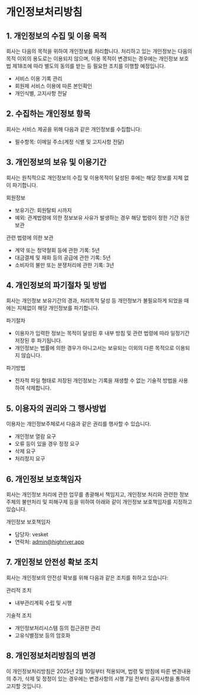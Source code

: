 # 개인정보처리방침

## 1. 개인정보의 수집 및 이용 목적

회사는 다음의 목적을 위하여 개인정보를 처리합니다. 처리하고 있는 개인정보는 다음의 목적 이외의 용도로는 이용되지 않으며, 이용 목적이 변경되는 경우에는 개인정보 보호법 제18조에 따라 별도의 동의를 받는 등 필요한 조치를 이행할 예정입니다.

- 서비스 이용 기록 관리
- 회원제 서비스 이용에 따른 본인확인
- 개인식별, 고지사항 전달

## 2. 수집하는 개인정보 항목

회사는 서비스 제공을 위해 다음과 같은 개인정보를 수집합니다:

- 필수항목: 이메일 주소(계정 식별 및 고지사항 전달)

## 3. 개인정보의 보유 및 이용기간

회사는 원칙적으로 개인정보의 수집 및 이용목적이 달성된 후에는 해당 정보를 지체 없이 파기합니다.

회원정보

- 보유기간: 회원탈퇴 시까지
- 예외: 관계법령에 의한 정보보유 사유가 발생하는 경우 해당 법령이 정한 기간 동안 보관

관련 법령에 의한 보관

- 계약 또는 청약철회 등에 관한 기록: 5년
- 대금결제 및 재화 등의 공급에 관한 기록: 5년
- 소비자의 불만 또는 분쟁처리에 관한 기록: 3년

## 4. 개인정보의 파기절차 및 방법

회사는 개인정보 보유기간의 경과, 처리목적 달성 등 개인정보가 불필요하게 되었을 때에는 지체없이 해당 개인정보를 파기합니다.

파기절차

- 이용자가 입력한 정보는 목적이 달성된 후 내부 방침 및 관련 법령에 따라 일정기간 저장된 후 파기됩니다.
- 개인정보는 법률에 의한 경우가 아니고서는 보유되는 이외의 다른 목적으로 이용되지 않습니다.

파기방법

- 전자적 파일 형태로 저장된 개인정보는 기록을 재생할 수 없는 기술적 방법을 사용하여 삭제합니다.

## 5. 이용자의 권리와 그 행사방법

이용자는 개인정보주체로서 다음과 같은 권리를 행사할 수 있습니다.

- 개인정보 열람 요구
- 오류 등이 있을 경우 정정 요구
- 삭제 요구
- 처리정지 요구

## 6. 개인정보 보호책임자

회사는 개인정보 처리에 관한 업무를 총괄해서 책임지고, 개인정보 처리와 관련한 정보주체의 불만처리 및 피해구제 등을 위하여 아래와 같이 개인정보 보호책임자를 지정하고 있습니다.

개인정보 보호책임자

- 담당자: vesket
- 연락처: admin@highriver.app

## 7. 개인정보 안전성 확보 조치

회사는 개인정보의 안전성 확보를 위해 다음과 같은 조치를 취하고 있습니다:

관리적 조치

- 내부관리계획 수립 및 시행

기술적 조치

- 개인정보처리시스템 등의 접근권한 관리
- 고유식별정보 등의 암호화

## 8. 개인정보처리방침의 변경

이 개인정보처리방침은 2025년 2월 10일부터 적용되며, 법령 및 방침에 따른 변경내용의 추가, 삭제 및 정정이 있는 경우에는 변경사항의 시행 7일 전부터 공지사항을 통하여 고지할 것입니다.
